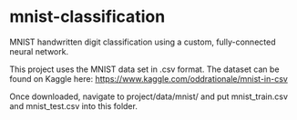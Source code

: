 # mnist-classification
MNIST handwritten digit classification using a custom, fully-connected neural network.

This project uses the MNIST data set in .csv format. The dataset can be found on Kaggle here: https://www.kaggle.com/oddrationale/mnist-in-csv

Once downloaded, navigate to project/data/mnist/ and put mnist_train.csv and mnist_test.csv into this folder.
